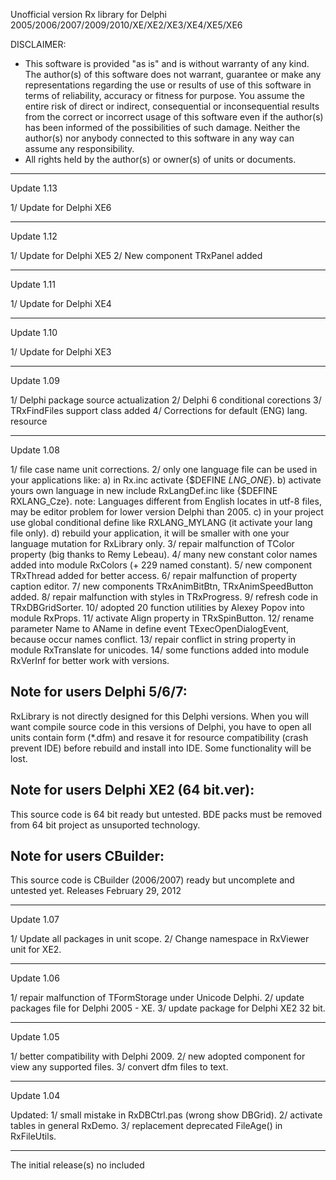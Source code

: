 Unofficial version Rx library
for Delphi 2005/2006/2007/2009/2010/XE/XE2/XE3/XE4/XE5/XE6

DISCLAIMER:
 * This software is provided "as is" and is without warranty of any kind.
   The author(s) of this software does not warrant, guarantee or make any
   representations regarding the use or results of use of this software
   in terms of reliability, accuracy or fitness for purpose. You assume
   the entire risk of direct or indirect, consequential or inconsequential
   results from the correct or incorrect usage of this software even if the
   author(s) has been informed of the possibilities of such damage. Neither
   the author(s) nor anybody connected to this software in any way can assume
   any responsibility.
 * All rights held by the author(s) or owner(s) of units or documents.

_______________________________________________________________________________
Update 1.13

 1/ Update for Delphi XE6
_______________________________________________________________________________
Update 1.12

 1/ Update for Delphi XE5
 2/ New component TRxPanel added
_______________________________________________________________________________
Update 1.11

 1/ Update for Delphi XE4
_______________________________________________________________________________
Update 1.10

 1/ Update for Delphi XE3

_______________________________________________________________________________
Update 1.09

 1/ Delphi package source actualization
 2/ Delphi 6 conditional corections
 3/ TRxFindFiles support class added
 4/ Corrections for default (ENG) lang. resource
_______________________________________________________________________________
Update 1.08

 1/ file case name unit corrections.
 2/ only one language file can be used in your applications like:
      a) in Rx.inc activate {$DEFINE _LNG_ONE_}.
      b) activate yours own language in new include RxLangDef.inc like
          {$DEFINE RXLANG_Cze}.
         note: Languages different from English locates in utf-8 files, may
          be editor problem for lower version Delphi than 2005.
      c) in your project use global conditional define like RXLANG_MYLANG
          (it activate your lang file only).
      d) rebuild your application, it will be smaller with one your language
          mutation for RxLibrary only.
 3/ repair malfunction of TColor property (big thanks to Remy Lebeau).
 4/ many new constant color names added into module RxColors
     (+ 229 named constant).
 5/ new component TRxThread added for better access.
 6/ repair malfunction of property caption editor.
 7/ new components TRxAnimBitBtn, TRxAnimSpeedButton added.
 8/ repair malfunction with styles in TRxProgress.
 9/ refresh code in TRxDBGridSorter.
10/ adopted 20 function utilities by Alexey Popov into module RxProps.
11/ activate Align property in TRxSpinButton.
12/ rename parameter Name to AName in define event TExecOpenDialogEvent,
     because occur names conflict.
13/ repair conflict in string property in module RxTranslate for unicodes.
14/ some functions added into module RxVerInf for better work with versions.

Note for users Delphi 5/6/7:
----------------------------
RxLibrary is not directly designed for this Delphi versions. When you will
want compile source code in this versions of Delphi, you have to open all
units contain form (*.dfm) and resave it for resource compatibility (crash
prevent IDE) before rebuild and install into IDE. Some functionality will
be lost.

Note for users Delphi XE2 (64 bit.ver):
---------------------------------------
This source code is 64 bit ready but untested. BDE packs must be removed from
64 bit project as unsuported technology.

Note for users CBuilder:
------------------------
This source code is CBuilder (2006/2007) ready but uncomplete and untested yet.
Releases February 29, 2012

_______________________________________________________________________________
Update 1.07

1/ Update all packages in unit scope.
2/ Change namespace in RxViewer unit for XE2.

_______________________________________________________________________________
Update 1.06

1/ repair malfunction of TFormStorage under Unicode Delphi.
2/ update packages file for Delphi 2005 - XE.
3/ update package for Delphi XE2 32 bit.

_______________________________________________________________________________
Update 1.05

1/ better compatibility with Delphi 2009.
2/ new adopted component for view any supported files.
3/ convert dfm files to text.

_______________________________________________________________________________
Update 1.04

Updated:
1/ small mistake in RxDBCtrl.pas (wrong show DBGrid).
2/ activate tables in general RxDemo.
3/ replacement deprecated FileAge() in RxFileUtils.

_______________________________________________________________________________
The initial release(s) no included